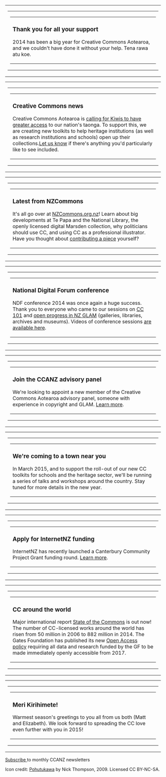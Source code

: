 <html><body><table class="mcnBoxedTextBlock" border="0" width="100%" cellspacing="0" cellpadding="0">

<tbody class="mcnBoxedTextBlockOuter">

<tr>

<td class="mcnBoxedTextBlockInner" valign="top">

<table class="mcnBoxedTextContentContainer" border="0" width="396" cellspacing="0" cellpadding="0" align="left">

<tbody>

<tr>

<td>

<table class="mcnTextContentContainer" border="0" width="100%" cellspacing="0" cellpadding="18">

<tbody>

<tr>

<td class="mcnTextContent" valign="top">

<h3 class="null">Thank you for all your support</h3>

2014 has been a big year for Creative Commons Aotearoa, and we couldn't have done it without your help. Tena rawa atu koe.</td>

</tr>

</tbody>

</table>

</td>

</tr>

</tbody>

</table>

</td>

</tr>

</tbody>

</table>

<table class="mcnBoxedTextBlock" border="0" width="100%" cellspacing="0" cellpadding="0">

<tbody class="mcnBoxedTextBlockOuter">

<tr>

<td class="mcnBoxedTextBlockInner" valign="top">

<table class="mcnBoxedTextContentContainer" border="0" width="396" cellspacing="0" cellpadding="0" align="left">

<tbody>

<tr>

<td>

<table class="mcnTextContentContainer" border="0" width="100%" cellspacing="0" cellpadding="18">

<tbody>

<tr>

<td class="mcnTextContent" valign="top">

<h3 class="null">Creative Commons news</h3>

Creative Commons Aotearoa is <a href="http://creativecommons.org.nz/2014/11/kiwis-need-better-access-to-our-nations-taonga/" target="_blank">calling for Kiwis to have greater access</a> to our nation's taonga. To support this, we are creating new toolkits to help heritage institutions (as well as research institutions and schools) open up their collections.<a href="http://creativecommons.org.nz/contact/" target="_blank">Let us know</a> if there's anything you'd particularly like to see included.</td>

</tr>

</tbody>

</table>

</td>

</tr>

</tbody>

</table>

</td>

</tr>

</tbody>

</table>

<table class="mcnBoxedTextBlock" border="0" width="100%" cellspacing="0" cellpadding="0">

<tbody class="mcnBoxedTextBlockOuter">

<tr>

<td class="mcnBoxedTextBlockInner" valign="top">

<table class="mcnBoxedTextContentContainer" border="0" width="396" cellspacing="0" cellpadding="0" align="left">

<tbody>

<tr>

<td>

<table class="mcnTextContentContainer" border="0" width="100%" cellspacing="0" cellpadding="18">

<tbody>

<tr>

<td class="mcnTextContent" valign="top">

<h3 class="null">Latest from NZCommons</h3>

It's all go over at <a href="http://nzcommons.org.nz/" target="_blank">NZCommons.org.nz</a>! Learn about big developments at Te Papa and the National Library, the openly licensed digital Marsden collection, why politicians should use CC, and using CC as a professional illustrator. Have you thought about <a href="http://nzcommons.org.nz/contribute/" target="_blank">contributing a piece</a> yourself?</td>

</tr>

</tbody>

</table>

</td>

</tr>

</tbody>

</table>

</td>

</tr>

</tbody>

</table>

<table class="mcnBoxedTextBlock" border="0" width="100%" cellspacing="0" cellpadding="0">

<tbody class="mcnBoxedTextBlockOuter">

<tr>

<td class="mcnBoxedTextBlockInner" valign="top">

<table class="mcnBoxedTextContentContainer" border="0" width="396" cellspacing="0" cellpadding="0" align="left">

<tbody>

<tr>

<td>

<table class="mcnTextContentContainer" border="0" width="100%" cellspacing="0" cellpadding="18">

<tbody>

<tr>

<td class="mcnTextContent" valign="top">

<h3 class="null">National Digital Forum conference</h3>

NDF conference 2014 was once again a huge success. Thank you to everyone who came to our sessions on <a href="https://www.youtube.com/watch?v=j6-uc5RWPyA" target="_blank">CC 101</a> and <a href="https://www.youtube.com/watch?v=yGj60VTVqNI" target="_blank">open progress in NZ GLAM</a> (galleries, libraries, archives and museums). Videos of conference sessions <a href="https://www.youtube.com/user/NDFNZ" target="_blank">are available here</a>.</td>

</tr>

</tbody>

</table>

</td>

</tr>

</tbody>

</table>

</td>

</tr>

</tbody>

</table>

<table class="mcnBoxedTextBlock" border="0" width="100%" cellspacing="0" cellpadding="0">

<tbody class="mcnBoxedTextBlockOuter">

<tr>

<td class="mcnBoxedTextBlockInner" valign="top">

<table class="mcnBoxedTextContentContainer" border="0" width="396" cellspacing="0" cellpadding="0" align="left">

<tbody>

<tr>

<td>

<table class="mcnTextContentContainer" border="0" width="100%" cellspacing="0" cellpadding="18">

<tbody>

<tr>

<td class="mcnTextContent" valign="top">

<h3 class="null">Join the CCANZ advisory panel</h3>

We're looking to appoint a new member of the Creative Commons Aotearoa advisory panel, someone with experience in copyright and GLAM. <a href="http://creativecommons.org.nz/2014/12/join-the-ccanz-advisory-panel/" target="_blank">Learn more</a>.</td>

</tr>

</tbody>

</table>

</td>

</tr>

</tbody>

</table>

</td>

</tr>

</tbody>

</table>

<table class="mcnBoxedTextBlock" border="0" width="100%" cellspacing="0" cellpadding="0">

<tbody class="mcnBoxedTextBlockOuter">

<tr>

<td class="mcnBoxedTextBlockInner" valign="top">

<table class="mcnBoxedTextContentContainer" border="0" width="396" cellspacing="0" cellpadding="0" align="left">

<tbody>

<tr>

<td>

<table class="mcnTextContentContainer" border="0" width="100%" cellspacing="0" cellpadding="18">

<tbody>

<tr>

<td class="mcnTextContent" valign="top">

<h3 class="null">We're coming to a town near you</h3>

In March 2015, and to support the roll-out of our new CC toolkits for schools and the heritage sector, we'll be running a series of talks and workshops around the country. Stay tuned for more details in the new year.</td>

</tr>

</tbody>

</table>

</td>

</tr>

</tbody>

</table>

</td>

</tr>

</tbody>

</table>

<table class="mcnBoxedTextBlock" border="0" width="100%" cellspacing="0" cellpadding="0">

<tbody class="mcnBoxedTextBlockOuter">

<tr>

<td class="mcnBoxedTextBlockInner" valign="top">

<table class="mcnBoxedTextContentContainer" border="0" width="396" cellspacing="0" cellpadding="0" align="left">

<tbody>

<tr>

<td>

<table class="mcnTextContentContainer" border="0" width="100%" cellspacing="0" cellpadding="18">

<tbody>

<tr>

<td class="mcnTextContent" valign="top">

<h3 class="null">Apply for InternetNZ funding</h3>

InternetNZ has recently launched a Canterbury Community Project Grant funding round. <a href="https://internetnz.net.nz/content/Canterbury-Funding-Round" target="_blank">Learn more</a>.</td>

</tr>

</tbody>

</table>

</td>

</tr>

</tbody>

</table>

</td>

</tr>

</tbody>

</table>

<table class="mcnBoxedTextBlock" border="0" width="100%" cellspacing="0" cellpadding="0">

<tbody class="mcnBoxedTextBlockOuter">

<tr>

<td class="mcnBoxedTextBlockInner" valign="top">

<table class="mcnBoxedTextContentContainer" border="0" width="396" cellspacing="0" cellpadding="0" align="left">

<tbody>

<tr>

<td>

<table class="mcnTextContentContainer" border="0" width="100%" cellspacing="0" cellpadding="18">

<tbody>

<tr>

<td class="mcnTextContent" valign="top">

<h3 class="null">CC around the world</h3>

Major international report <a href="https://stateof.creativecommons.org/?utm_campaign=2014fund&amp;utm_source=email3a&amp;utm_medium=web" target="_blank">State of the Commons</a> is out now! The number of CC-licensed works around the world has risen from 50 million in 2006 to 882 million in 2014. The Gates Foundation has published its new <a href="http://www.gatesfoundation.org/How-We-Work/General-Information/Open-Access-Policy" target="_blank">Open Access policy</a> requiring all data and research funded by the GF to be made immediately openly accessible from 2017.</td>

</tr>

</tbody>

</table>

</td>

</tr>

</tbody>

</table>

</td>

</tr>

</tbody>

</table>

<table class="mcnBoxedTextBlock" border="0" width="100%" cellspacing="0" cellpadding="0">

<tbody class="mcnBoxedTextBlockOuter">

<tr>

<td class="mcnBoxedTextBlockInner" valign="top">

<table class="mcnBoxedTextContentContainer" border="0" width="396" cellspacing="0" cellpadding="0" align="left">

<tbody>

<tr>

<td>

<table class="mcnTextContentContainer" border="0" width="100%" cellspacing="0" cellpadding="18">

<tbody>

<tr>

<td class="mcnTextContent" valign="top">

<h3 class="null">Meri Kirihimete!</h3>

Warmest season's greetings to you all from us both (Matt and Elizabeth). We look forward to spreading the CC love even further with you in 2015!</td>

</tr>

</tbody>

</table>

</td>

</tr>

</tbody>

</table>

</td>

</tr>

</tbody>

</table>

<a title="Subscribe" href="http://creativecommons.us4.list-manage2.com/subscribe?u=38edd8da4fa16c2aa3a526c97&amp;id=29d3e61e86" target="_blank">Subscribe </a>to monthly CCANZ newsletters



Icon credit: <a href="https://www.flickr.com/photos/33563858@N00/3884167480/in/pool-teara/" target="_blank">Pohutukawa</a> by Nick Thompson, 2009. Licensed CC BY-NC-SA.</body></html>